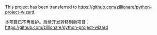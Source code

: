 This project has been transferred to https://github.com/zillionare/python-project-wizard.

本项目已不再维护。后续开发转移到新项目：https://github.com/zillionare/python-project-wizard 
